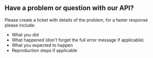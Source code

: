 ## Have a problem or question with our API?

Please create a ticket with details of the problem, for a faster response
please include:

 * What you did
 * What happened (don't forget the full error message if applicable)
 * What you expected to happen
 * Reproduction steps if applicable
